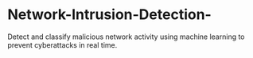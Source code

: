 # Network-Intrusion-Detection-
Detect and classify malicious network activity using machine learning to prevent cyberattacks in real time.
